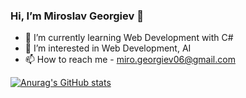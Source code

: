 ### Hi, I’m Miroslav Georgiev 👋


- 🌱 I’m currently learning Web Development with C#
- 👀 I’m interested in Web Development, AI
- 📫 How to reach me - miro.georgiev06@gmail.com

[![Anurag's GitHub stats](https://github-readme-stats.vercel.app/apiGeorgiev06=anuraghazra)](https://github.com/anuraghazra/github-readme-stats)
